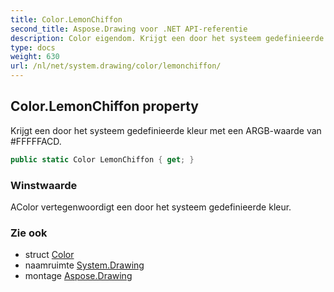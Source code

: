 ```yaml
---
title: Color.LemonChiffon
second_title: Aspose.Drawing voor .NET API-referentie
description: Color eigendom. Krijgt een door het systeem gedefinieerde kleur met een ARGBwaarde van FFFFFACD.
type: docs
weight: 630
url: /nl/net/system.drawing/color/lemonchiffon/
---
```

## Color.LemonChiffon property

Krijgt een door het systeem gedefinieerde kleur met een ARGB-waarde van #FFFFFACD.

```csharp
public static Color LemonChiffon { get; }
```

### Winstwaarde

AColor vertegenwoordigt een door het systeem gedefinieerde kleur.

### Zie ook

* struct [Color](../)
* naamruimte [System.Drawing](../../color/)
* montage [Aspose.Drawing](../../../)


